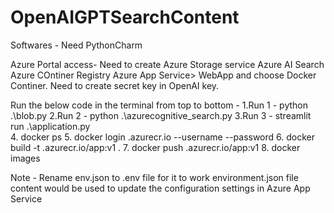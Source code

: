 # OpenAIGPTSearchContent
Softwares - 
Need PythonCharm

Azure Portal access-
Need to create 
   Azure Storage service 
   Azure AI Search
   Azure COntiner Registry
   Azure App Service> WebApp and choose Docker Continer. 
Need to create secret key in OpenAI key.

Run the below code in the terminal from top to bottom - 
1.Run 1 - python .\blob.py
2.Run 2 - python .\azurecognitive_search.py
3.Run 3 - streamlit run .\application.py  
4. docker ps
5. docker login <containerregistryname>.azurecr.io --username <XXXX> --password <XXXX>
6. docker build -t <containerregistryname>.azurecr.io/app:v1 .
7. docker push <containerregistryname>.azurecr.io/app:v1
8. docker images

Note - Rename env.json to .env file for it to work
environment.json file content would be used to update the configuration settings in Azure App Service
